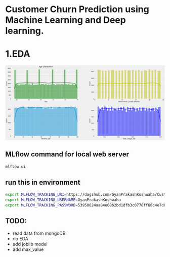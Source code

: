 # Customer Churn Prediction using Machine Learning and Deep learning.

# 1.EDA
![EDA Image](artifacts/readme/EDA.png)







## MLflow command for local web server
```Python
mlflow ui
```

## run this in environment 
```bash
export MLFLOW_TRACKING_URI=https://dagshub.com/GyanPrakashKushwaha/Customer-Churn-Prediction.mlflow
export MLFLOW_TRACKING_USERNAME=GyanPrakashKushwaha 
export MLFLOW_TRACKING_PASSWORD=53950624aa84e08b2bd1dfb3c0778ff66c4e7d05
```


## TODO: 
- read data from mongoDB
- do EDA
- add joblib model
- add max_value
